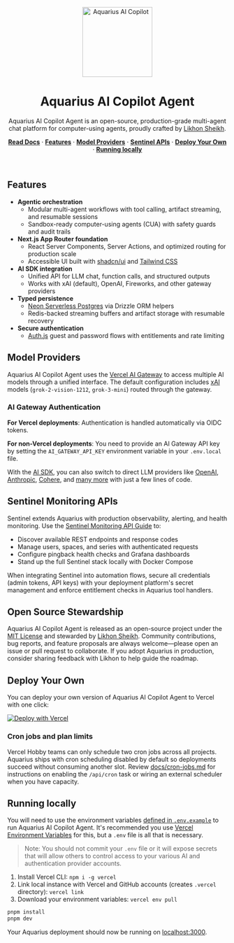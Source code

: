 <p align="center">
  <picture>
    <source media="(prefers-color-scheme: dark)" srcset="/images/aquarius-logo-dark.svg">
    <img alt="Aquarius AI Copilot" src="/images/aquarius-logo-light.svg" width="160" height="160">
  </picture>
</p>

<h1 align="center">Aquarius AI Copilot Agent</h1>

<p align="center">
  Aquarius AI Copilot Agent is an open-source, production-grade multi-agent chat platform for computer-using agents, proudly crafted by <a href="https://t.me/likhonsheikh">Likhon Sheikh</a>.
</p>

<p align="center">
  <a href="https://chat-sdk.dev"><strong>Read Docs</strong></a> ·
  <a href="#features"><strong>Features</strong></a> ·
  <a href="#model-providers"><strong>Model Providers</strong></a> ·
  <a href="#sentinel-monitoring-apis"><strong>Sentinel APIs</strong></a> ·
  <a href="#deploy-your-own"><strong>Deploy Your Own</strong></a> ·
  <a href="#running-locally"><strong>Running locally</strong></a>
</p>
<br/>

## Features

- **Agentic orchestration**
  - Modular multi-agent workflows with tool calling, artifact streaming, and resumable sessions
  - Sandbox-ready computer-using agents (CUA) with safety guards and audit trails
- **Next.js App Router foundation**
  - React Server Components, Server Actions, and optimized routing for production scale
  - Accessible UI built with [shadcn/ui](https://ui.shadcn.com) and [Tailwind CSS](https://tailwindcss.com)
- **AI SDK integration**
  - Unified API for LLM chat, function calls, and structured outputs
  - Works with xAI (default), OpenAI, Fireworks, and other gateway providers
- **Typed persistence**
  - [Neon Serverless Postgres](https://vercel.com/marketplace/neon) via Drizzle ORM helpers
  - Redis-backed streaming buffers and artifact storage with resumable recovery
- **Secure authentication**
  - [Auth.js](https://authjs.dev) guest and password flows with entitlements and rate limiting

## Model Providers

Aquarius AI Copilot Agent uses the [Vercel AI Gateway](https://vercel.com/docs/ai-gateway) to access multiple AI models through a unified interface. The default configuration includes [xAI](https://x.ai) models (`grok-2-vision-1212`, `grok-3-mini`) routed through the gateway.

### AI Gateway Authentication

**For Vercel deployments**: Authentication is handled automatically via OIDC tokens.

**For non-Vercel deployments**: You need to provide an AI Gateway API key by setting the `AI_GATEWAY_API_KEY` environment variable in your `.env.local` file.

With the [AI SDK](https://ai-sdk.dev/docs/introduction), you can also switch to direct LLM providers like [OpenAI](https://openai.com), [Anthropic](https://anthropic.com), [Cohere](https://cohere.com/), and [many more](https://ai-sdk.dev/providers/ai-sdk-providers) with just a few lines of code.

## Sentinel Monitoring APIs

Sentinel extends Aquarius with production observability, alerting, and health monitoring. Use the [Sentinel Monitoring API Guide](docs/sentinel-apis.md) to:

- Discover available REST endpoints and response codes
- Manage users, spaces, and series with authenticated requests
- Configure pingback health checks and Grafana dashboards
- Stand up the full Sentinel stack locally with Docker Compose

When integrating Sentinel into automation flows, secure all credentials (admin tokens, API keys) with your deployment platform's secret management and enforce entitlement checks in Aquarius tool handlers.

## Open Source Stewardship

Aquarius AI Copilot Agent is released as an open-source project under the [MIT License](LICENSE) and stewarded by [Likhon Sheikh](https://t.me/likhonsheikh). Community contributions, bug reports, and feature proposals are always welcome—please open an issue or pull request to collaborate. If you adopt Aquarius in production, consider sharing feedback with Likhon to help guide the roadmap.

## Deploy Your Own

You can deploy your own version of Aquarius AI Copilot Agent to Vercel with one click:

[![Deploy with Vercel](https://vercel.com/button)](https://vercel.com/templates/next.js/nextjs-ai-chatbot)

### Cron jobs and plan limits

Vercel Hobby teams can only schedule two cron jobs across all projects. Aquarius ships with cron scheduling disabled by default so deployments succeed without consuming another slot. Review [docs/cron-jobs.md](docs/cron-jobs.md) for instructions on enabling the `/api/cron` task or wiring an external scheduler when you have capacity.

## Running locally

You will need to use the environment variables [defined in `.env.example`](.env.example) to run Aquarius AI Copilot Agent. It's recommended you use [Vercel Environment Variables](https://vercel.com/docs/projects/environment-variables) for this, but a `.env` file is all that is necessary.

> Note: You should not commit your `.env` file or it will expose secrets that will allow others to control access to your various AI and authentication provider accounts.

1. Install Vercel CLI: `npm i -g vercel`
2. Link local instance with Vercel and GitHub accounts (creates `.vercel` directory): `vercel link`
3. Download your environment variables: `vercel env pull`

```bash
pnpm install
pnpm dev
```

Your Aquarius deployment should now be running on [localhost:3000](http://localhost:3000).
